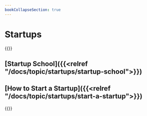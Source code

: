 ```yaml
---
bookCollapseSection: true
---
```

# Startups

{{<columns>}}
## [Startup School]({{<relref "/docs/topic/startups/startup-school">}})
## [How to Start a Startup]({{<relref "/docs/topic/startups/start-a-startup">}})
{{</columns>}}
